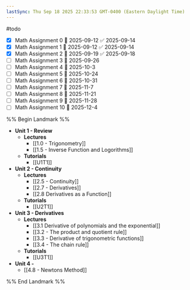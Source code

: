 ```yaml
---
lastSync: Thu Sep 18 2025 22:33:53 GMT-0400 (Eastern Daylight Time)
---
```

#todo
- [x] Math Assignment 0 📅 2025-09-12 ✅ 2025-09-14
- [x] Math Assignment 1 📅 2025-09-12 ✅ 2025-09-14
- [x] Math Assignment 2 📅 2025-09-19 ✅ 2025-09-18
- [ ] Math Assignment 3 📅 2025-09-26
- [ ] Math Assignment 4 📅 2025-10-3
- [ ] Math Assignment 5 📅 2025-10-24
- [ ] Math Assignment 6 📅 2025-10-31
- [ ] Math Assignment 7 📅 2025-11-7
- [ ] Math Assignment 8 📅 2025-11-21
- [ ] Math Assignment 9 📅 2025-11-28
- [ ] Math Assignment 10 📅 2025-12-4

%% Begin Landmark %%
- **Unit 1 - Review**
	- **Lectures**
		- [[1.0 - Trigonometry]]
		- [[1.5 - Inverse Function and Logorithms]]
	- **Tutorials**
		- [[U1T1]]
- **Unit 2 - Continuity**
	- **Lectures**
		- [[2.5 - Continuity]]
		- [[2.7 - Derivatives]]
		- [[2.8 Derivatives as a Function]]
	- **Tutorials**
		- [[U2T1]]
- **Unit 3 - Derivatives**
	- **Lectures**
		- [[3.1 Derivative of polynomials and the exponential]]
		- [[3.2 - The product and quotient rule]]
		- [[3.3 - Derivative of trigonometric functions]]
		- [[3.4 - The chain rule]]
	- **Tutorials**
		- [[U3T1]]
- **Unit 4 -**
	- [[4.8 - Newtons Method]]

%% End Landmark %%
